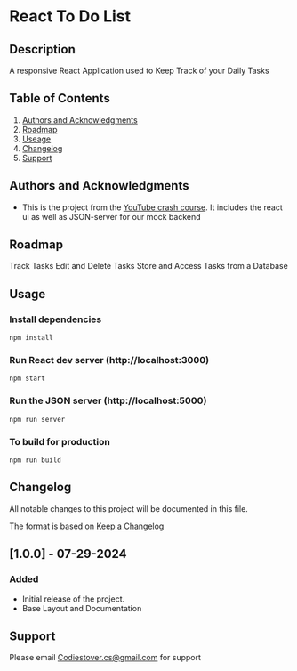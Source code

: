 # React To Do List

## Description

A responsive React Application used to Keep Track of your Daily Tasks

## Table of Contents

1. [Authors and Acknowledgments](#authors-and-acknowledgments)
2. [Roadmap](#roadmap)
3. [Useage](#useage)
4. [Changelog](#changelog)
5. [Support](#support)

## Authors and Acknowledgments

- This is the project from the [YouTube crash course](https://www.youtube.com/watch?v=w7ejDZ8SWv8). It includes the react ui as well as JSON-server for our mock backend

## Roadmap

Track Tasks
Edit and Delete Tasks
Store and Access Tasks from a Database

## Usage

### Install dependencies

```
npm install
```

### Run React dev server (http://localhost:3000)

```
npm start
```

### Run the JSON server (http://localhost:5000)

```
npm run server
```

### To build for production

```
npm run build
```

## Changelog

All notable changes to this project will be documented in this file.

The format is based on [Keep a Changelog](https://keepachangelog.com/en/1.0.0/)

## [1.0.0] - 07-29-2024

### Added

- Initial release of the project.
- Base Layout and Documentation

## Support

Please email Codiestover.cs@gmail.com for support
